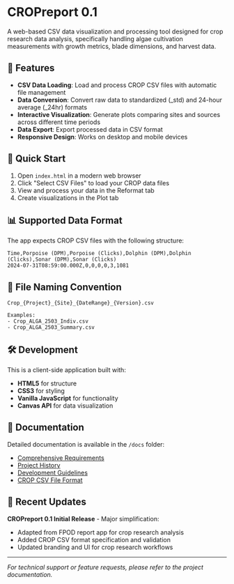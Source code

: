# CROPreport 0.1

A web-based CSV data visualization and processing tool designed for crop research data analysis, specifically handling algae cultivation measurements with growth metrics, blade dimensions, and harvest data.

## 🎯 Features

- **CSV Data Loading**: Load and process CROP CSV files with automatic file management
- **Data Conversion**: Convert raw data to standardized (_std) and 24-hour average (_24hr) formats
- **Interactive Visualization**: Generate plots comparing sites and sources across different time periods
- **Data Export**: Export processed data in CSV format
- **Responsive Design**: Works on desktop and mobile devices

## 🚀 Quick Start

1. Open `index.html` in a modern web browser
2. Click "Select CSV Files" to load your CROP data files
3. View and process your data in the Reformat tab
4. Create visualizations in the Plot tab

## 📊 Supported Data Format

The app expects CROP CSV files with the following structure:
```csv
Time,Porpoise (DPM),Porpoise (Clicks),Dolphin (DPM),Dolphin (Clicks),Sonar (DPM),Sonar (Clicks)
2024-07-31T08:59:00.000Z,0,0,0,0,3,1081
```

## 📂 File Naming Convention

```
Crop_{Project}_{Site}_{DateRange}_{Version}.csv

Examples:
- Crop_ALGA_2503_Indiv.csv
- Crop_ALGA_2503_Summary.csv

```

## 🛠️ Development

This is a client-side application built with:
- **HTML5** for structure
- **CSS3** for styling
- **Vanilla JavaScript** for functionality
- **Canvas API** for data visualization

## 📖 Documentation

Detailed documentation is available in the `/docs` folder:
- [Comprehensive Requirements](docs/COMPREHENSIVE_PROJECT_REQUIREMENTS.md)
- [Project History](docs/PROJECT_HISTORY.md)
- [Development Guidelines](docs/CLAUDE.md)
- [CROP CSV File Format](docs/CROP_CSV_SPECIFICATION.md)

## 🎉 Recent Updates

**CROPreport 0.1 Initial Release** - Major simplification:
- Adapted from FPOD report app for crop research analysis
- Added CROP CSV format specification and validation
- Updated branding and UI for crop research workflows

---

*For technical support or feature requests, please refer to the project documentation.*
